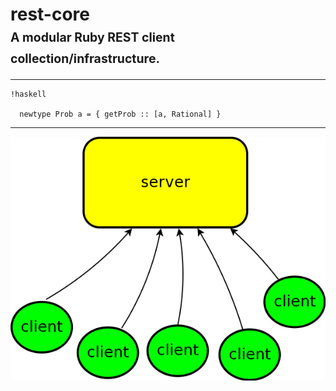 
# rest-core<br/><small><small>A modular Ruby REST client collection/infrastructure.</small></small>

---

    !haskell

      newtype Prob a = { getProb :: [a, Rational] }

---

<img src="diagram/client-server.png"/>
